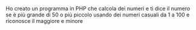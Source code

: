 Ho creato un programma in PHP che calcola dei numeri e ti dice il numero se è più grande di 50 o più piccolo usando dei numeri casuali da 1 a 100 e riconosce il maggiore e minore
